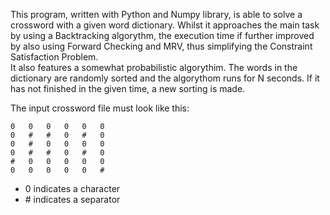 This program, written with Python and Numpy library, is able to solve a crossword with a given word dictionary.
Whilst it approaches the main task by using a Backtracking algorythm, the execution time if further improved by also using Forward Checking and MRV, thus simplifying the Constraint Satisfaction Problem.  
It also features a somewhat probabilistic algorythim. The words in the dictionary are randomly sorted and the algorythom runs for N seconds. If it has not finished in the given time, a new sorting is made.



The input crossword file must look like this:
```
0	0	0	0	0	0
0	#	#	0	#	0
0	#	0	0	0	0
0	#	#	0	#	0
#	0	0	0	0	0
0	0	0	0	0	# 
```
- 0 indicates a character
- \# indicates a separator
